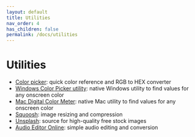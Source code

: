 ```yaml
---
layout: default
title: Utilities
nav_order: 4
has_children: false
permalink: /docs/utilities
---
```

# Utilities
- [Color picker](https://g.co/kgs/aUsQzS): quick color reference and RGB to HEX converter
- [Windows Color Picker utility](https://learn.microsoft.com/en-us/windows/powertoys/color-picker): native Windows utility to find values for any onscreen color
- [Mac Digital Color Meter](https://support.apple.com/en-ca/guide/digital-color-meter/welcome/mac): native Mac utility to find values for any onscreen color
- [Squoosh](https://squoosh.app): image resizing and compression
- [Unsplash](https://unsplash.com): source for high-quality free stock images
- [Audio Editor Online](https://editor.audio/): simple audio editing and conversion 